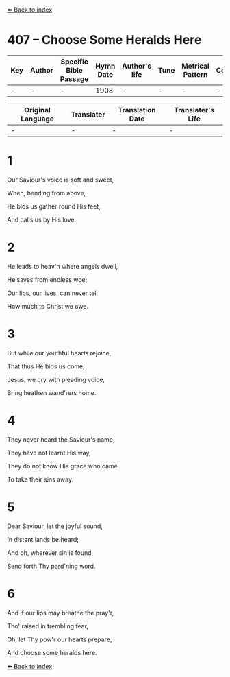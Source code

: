 [⬅️ Back to index](../README.md)

# 407 – Choose Some Heralds Here

Key | Author   | Specific Bible Passage     |Hymn Date |Author's life |Tune |Metrical Pattern   |Composer/Source
-- | --------- | ---------------------------|----------|--------------|-----|-------------------|-------------  
- |- |- |1908 |- |- |- |-

Original Language | Translater | Translation Date   | Translater's Life  
----------------- | --------- | --------------------|-------------     
\- |- |- |-




# 1

Our Saviour's voice is soft and sweet,

When, bending from above,

He bids us gather round His feet,

And calls us by His love.



# 2

He leads to heav'n where angels dwell,

He saves from endless woe;

Our lips, our lives, can never tell

How much to Christ we owe.



# 3

But while our youthful hearts rejoice,

That thus He bids us come,

Jesus, we cry with pleading voice,

Bring heathen wand'rers home.



# 4

They never heard the Saviour's name,

They have not learnt His way,

They do not know His grace who came

To take their sins away.



# 5

Dear Saviour, let the joyful sound,

In distant lands be heard;

And oh, wherever sin is found,

Send forth Thy pard'ning word.



# 6

And if our lips may breathe the pray'r,

Tho' raised in trembling fear,

Oh, let Thy pow'r our hearts prepare,

And choose some heralds here.

[⬅️ Back to index](../README.md)
